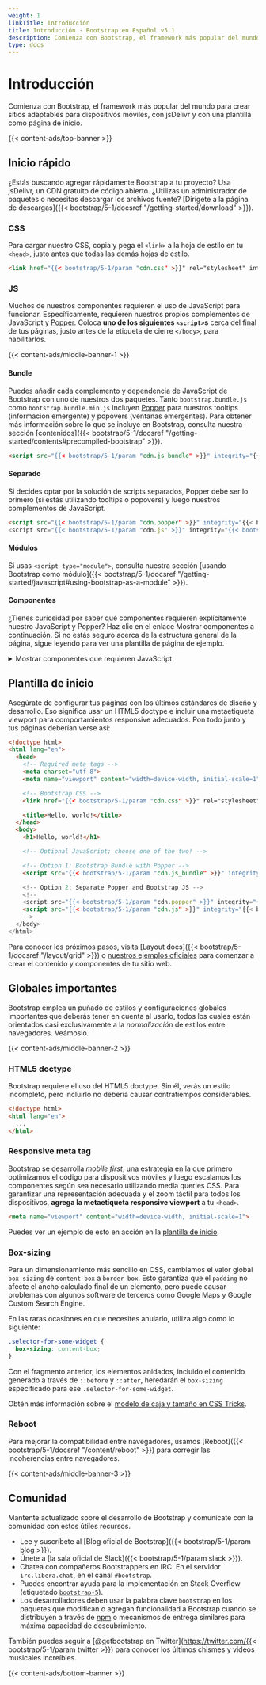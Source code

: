 ```yaml
---
weight: 1
linkTitle: Introducción
title: Introducción · Bootstrap en Español v5.1
description: Comienza con Bootstrap, el framework más popular del mundo para crear sitios adaptables para dispositivos móviles, con jsDelivr y con una plantilla como página de inicio.
type: docs
---
```


# Introducción

Comienza con Bootstrap, el framework más popular del mundo para crear sitios adaptables para dispositivos móviles, con jsDelivr y con una plantilla como página de inicio.

{{< content-ads/top-banner >}}

## Inicio rápido

¿Estás buscando agregar rápidamente Bootstrap a tu proyecto? Usa jsDelivr, un CDN gratuito de código abierto. ¿Utilizas un administrador de paquetes o necesitas descargar los archivos fuente? [Dirígete a la página de descargas]({{< bootstrap/5-1/docsref "/getting-started/download" >}}).

### CSS

Para cargar nuestro CSS, copia y pega el `<link>` a la hoja de estilo en tu `<head>`, justo antes que todas las demás hojas de estilo.

```html
<link href="{{< bootstrap/5-1/param "cdn.css" >}}" rel="stylesheet" integrity="{{< bootstrap/5-1/param "cdn.css_hash" >}}" crossorigin="anonymous">
```

### JS

Muchos de nuestros componentes requieren el uso de JavaScript para funcionar. Específicamente, requieren nuestros propios complementos de JavaScript y [Popper](https://popper.js.org/). Coloca **uno de los siguientes `<script>`s** cerca del final de tus páginas, justo antes de la etiqueta de cierre `</body>`, para habilitarlos.

{{< content-ads/middle-banner-1 >}}

#### Bundle

Puedes añadir cada complemento y dependencia de JavaScript de Bootstrap con uno de nuestros dos paquetes. Tanto `bootstrap.bundle.js` como `bootstrap.bundle.min.js` incluyen [Popper](https://popper.js.org/) para nuestros tooltips (información emergente) y popovers (ventanas emergentes). Para obtener más información sobre lo que se incluye en Bootstrap, consulta nuestra sección [contenidos]({{< bootstrap/5-1/docsref "/getting-started/contents#precompiled-bootstrap" >}}).

```html
<script src="{{< bootstrap/5-1/param "cdn.js_bundle" >}}" integrity="{{< bootstrap/5-1/param "cdn.js_bundle_hash" >}}" crossorigin="anonymous"></script>
```

#### Separado

Si decides optar por la solución de scripts separados, Popper debe ser lo primero (si estás utilizando tooltips o popovers) y luego nuestros complementos de JavaScript.

```html
<script src="{{< bootstrap/5-1/param "cdn.popper" >}}" integrity="{{< bootstrap/5-1/param "cdn.popper_hash" >}}" crossorigin="anonymous"></script>
<script src="{{< bootstrap/5-1/param "cdn.js" >}}" integrity="{{< bootstrap/5-1/param "cdn.js_hash" >}}" crossorigin="anonymous"></script>
```

#### Módulos

Si usas `<script type="module">`, consulta nuestra sección [usando Bootstrap como módulo]({{< bootstrap/5-1/docsref "/getting-started/javascript#using-bootstrap-as-a-module" >}}).

#### Componentes

¿Tienes curiosidad por saber qué componentes requieren explícitamente nuestro JavaScript y Popper? Haz clic en el enlace Mostrar componentes a continuación. Si no estás seguro acerca de la estructura general de la página, sigue leyendo para ver una plantilla de página de ejemplo.

<details class="mt-5">
<summary class="text-blue-500 mb-3">Mostrar componentes que requieren JavaScript</summary>
{{< bootstrap/5-1/markdown >}}
- *Alerts*, para ocultarlas
- *Buttons*, para alternar sus estados y funcionalidad de *checkbox*/*radio*
- *Carousel*, para todos los comportamientos de diapositivas, controles e indicadores
- *Collapse*, para alternar la visibilidad del contenido
- *Dropdowns*, para mostrar y posicionar (también requiere [Popper](https://popper.js.org/))
- *Modals*, para mostrar, posicionar y comportamiento de desplazamiento
- *Navbar*, para extender nuestro complemento Collapse para implementar un comportamiento responsive
- *Offcanvases*, para visualización, posicionamiento y comportamiento de desplazamiento
- *Toasts*, para mostrar y ocultar
- *Tooltips* y *popovers*, para mostrar y posicionar (también requiere [Popper](https://popper.js.org/))
- *Scrollspy*, para el comportamiento de desplazamiento y actualizaciones de navegación
{{< /bootstrap/5-1/markdown >}}
</details>

## Plantilla de inicio

Asegúrate de configurar tus páginas con los últimos estándares de diseño y desarrollo. Eso significa usar un HTML5 doctype e incluir una metaetiqueta viewport para comportamientos responsive adecuados. Pon todo junto y tus páginas deberían verse así:

```html
<!doctype html>
<html lang="en">
  <head>
    <!-- Required meta tags -->
    <meta charset="utf-8">
    <meta name="viewport" content="width=device-width, initial-scale=1">

    <!-- Bootstrap CSS -->
    <link href="{{< bootstrap/5-1/param "cdn.css" >}}" rel="stylesheet" integrity="{{< bootstrap/5-1/param "cdn.css_hash" >}}" crossorigin="anonymous">

    <title>Hello, world!</title>
  </head>
  <body>
    <h1>Hello, world!</h1>

    <!-- Optional JavaScript; choose one of the two! -->

    <!-- Option 1: Bootstrap Bundle with Popper -->
    <script src="{{< bootstrap/5-1/param "cdn.js_bundle" >}}" integrity="{{< bootstrap/5-1/param "cdn.js_bundle_hash" >}}" crossorigin="anonymous"></script>

    <!-- Option 2: Separate Popper and Bootstrap JS -->
    <!--
    <script src="{{< bootstrap/5-1/param "cdn.popper" >}}" integrity="{{< bootstrap/5-1/param "cdn.popper_hash" >}}" crossorigin="anonymous"></script>
    <script src="{{< bootstrap/5-1/param "cdn.js" >}}" integrity="{{< bootstrap/5-1/param "cdn.js_hash" >}}" crossorigin="anonymous"></script>
    -->
  </body>
</html>
```

Para conocer los próximos pasos, visita [Layout docs]({{< bootstrap/5-1/docsref "/layout/grid" >}}) o [nuestros ejemplos oficiales](https://getbootstrap.com/docs/5.1/examples/) para comenzar a crear el contenido y componentes de tu sitio web.

## Globales importantes

Bootstrap emplea un puñado de estilos y configuraciones globales importantes que deberás tener en cuenta al usarlo, todos los cuales están orientados casi exclusivamente a la *normalización* de estilos entre navegadores. Veámoslo.

{{< content-ads/middle-banner-2 >}}

### HTML5 doctype

Bootstrap requiere el uso del HTML5 doctype. Sin él, verás un estilo incompleto, pero incluirlo no debería causar contratiempos considerables.

```html
<!doctype html>
<html lang="en">
  ...
</html>
```

### Responsive meta tag

Bootstrap se desarrolla *mobile first*, una estrategia en la que primero optimizamos el código para dispositivos móviles y luego escalamos los componentes según sea necesario utilizando media queries CSS. Para garantizar una representación adecuada y el zoom táctil para todos los dispositivos, **agrega la metaetiqueta responsive viewport** a tu `<head>`.

```html
<meta name="viewport" content="width=device-width, initial-scale=1">
```
Puedes ver un ejemplo de esto en acción en la [plantilla de inicio](#starter-template).

### Box-sizing

Para un dimensionamiento más sencillo en CSS, cambiamos el valor global `box-sizing` de `content-box` a `border-box`. Esto garantiza que el `padding` no afecte el ancho calculado final de un elemento, pero puede causar problemas con algunos software de terceros como Google Maps y Google Custom Search Engine.

En las raras ocasiones en que necesites anularlo, utiliza algo como lo siguiente:

```css
.selector-for-some-widget {
  box-sizing: content-box;
}
```
Con el fragmento anterior, los elementos anidados, incluido el contenido generado a través de `::before` y `::after`, heredarán el `box-sizing` especificado para ese `.selector-for-some-widget`.

Obtén más información sobre el [modelo de caja y tamaño en CSS Tricks](https://css-tricks.com/box-sizing/).

### Reboot

Para mejorar la compatibilidad entre navegadores, usamos [Reboot]({{< bootstrap/5-1/docsref "/content/reboot" >}}) para corregir las incoherencias entre navegadores.

{{< content-ads/middle-banner-3 >}}

## Comunidad

Mantente actualizado sobre el desarrollo de Bootstrap y comunícate con la comunidad con estos útiles recursos.

- Lee y suscríbete al [Blog oficial de Bootstrap]({{< bootstrap/5-1/param blog >}}).
- Únete a [la sala oficial de Slack]({{< bootstrap/5-1/param slack >}}).
- Chatea con compañeros Bootstrappers en IRC. En el servidor `irc.libera.chat`, en el canal `#bootstrap`.
- Puedes encontrar ayuda para la implementación en Stack Overflow (etiquetado [`bootstrap-5`](https://stackoverflow.com/questions/tagged/bootstrap-5)).
- Los desarrolladores deben usar la palabra clave `bootstrap` en los paquetes que modifican o agregan funcionalidad a Bootstrap cuando se distribuyen a través de [npm](https://www.npmjs.com/search?q=keywords:bootstrap) o mecanismos de entrega similares para máxima capacidad de descubrimiento.

También puedes seguir a [@getbootstrap en Twitter](https://twitter.com/{{< bootstrap/5-1/param twitter >}}) para conocer los últimos chismes y videos musicales increíbles.

{{< content-ads/bottom-banner >}}